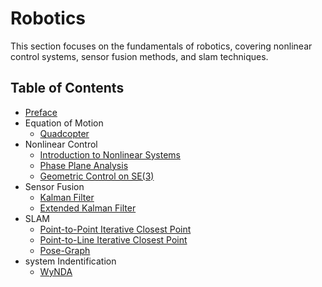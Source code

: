 # **Robotics**

This section focuses on the fundamentals of robotics, covering nonlinear control systems, sensor fusion methods, and slam techniques.

## **Table of Contents**

- [Preface](../preface/)
- Equation of Motion
    - [Quadcopter](../eq_of_motion/quadcopter/)
- Nonlinear Control
    - [Introduction to Nonlinear Systems](../nonlinear_control/intro/)
    - [Phase Plane Analysis](../nonlinear_control/phase_plane/)
    - [Geometric Control on SE(3)](../nonlinear_control/geom_quadcopter/)
- Sensor Fusion
    - [Kalman Filter](../sensor_fusion/kf/)
    - [Extended Kalman Filter](../sensor_fusion/ekf/)
- SLAM
    - [Point-to-Point Iterative Closest Point](../slam/icp/)
    - [Point-to-Line Iterative Closest Point](../slam/plicp/)
    - [Pose-Graph](../slam/pose_graph/)
- system Indentification
    - [WyNDA](../sys_iden/wynda/)